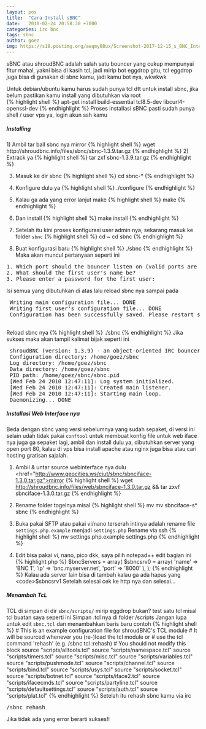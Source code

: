 ```yaml
---
layout: pos
title:  "Cara Install sBNC"
date:   2010-02-24 20:58:30 +7000
categories: irc bnc
tags: sbnc
author: goez
img: https://s18.postimg.org/aeqmy88ux/Screenshot-2017-12-15_s_BNC_Interface_v1_3.png
---
```

sBNC atau shroudBNC adalah salah satu bouncer yang cukup mempunyai fitur mahal, yakni bisa di kasih tcl,
jadi mirip bot eggdrop gitu, tcl eggdrop juga bisa di gunakan di sbnc kamu, jadi kamu bot nya, wkwkwk

Untuk debian/ubuntu kamu harus sudah punya tcl dtt untuk install sbnc, jika belum pastikan kamu install yang dibutuhkan via root\
{% highlight shell %}
 apt-get install build-essential tcl8.5-dev libcurl4-openssl-dev
{% endhighlight %}
Proses installasi sBNC pasti sudah punya shell / user vps ya, login akun ssh kamu
<h5>Installing</h5>
1) Ambil tar ball sbnc nya <href="http://www.geocities.ws/ciut/sbnc/sbnc-1.3.9.tar.gz">mirror</a>
{% highlight shell %}
 wget http://shroudbnc.info/files/sbnc/sbnc-1.3.9.tar.gz
{% endhighlight %}
2) Extrack ya
{% highlight shell %}
 tar zxf sbnc-1.3.9.tar.gz
{% endhighlight %}

3) Masuk ke dir sbnc
{% highlight shell %}
 cd sbnc-*
{% endhighlight %}

4) Konfigure dulu ya
{% highlight shell %}
 ./configure
{% endhighlight %}

5) Kalau ga ada yang error lanjut make
{% highlight shell %}
 make
{% endhighlight %}

6) Dan install
{% highlight shell %}
 make install
{% endhighlight %}

7) Setelah itu kini proses konfigurasi user admin nya, sekarang masuk ke folder <code>sbnc</code>
{% highlight shell %}
 cd ~
 cd sbnc
{% endhighlight %}

8) Buat konfigurasi baru
{% highlight shell %}
 ./sbnc
{% endhighlight %}
Maka akan muncul pertanyaan seperti ini
<pre>
1. Which port should the bouncer listen on (valid ports are in the range 1025 - 65535)
2. What should the first user's name be?
3. Please enter a password for the first user:
</pre>
Isi semua yang dibutuhkan di atas lalu reload sbnc nya sampai pada
<pre>
 Writing main configuration file... DONE
 Writing first user's configuration file... DONE
 Configuration has been successfully saved. Please restart shroudBNC now.
 </pre>
Reload sbnc nya
{% highlight shell %}
 ./sbnc
{% endhighlight %}
Jika sukses maka akan tampil kalimat bijak seperti ini
<pre>
 shroudBNC (version: 1.3.9) - an object-oriented IRC bouncer
 Configuration directory: /home/goez/sbnc
 Log directory: /home/goez/sbnc
 Data directory: /home/goez/sbnc
 PID path: /home/goez/sbnc/sbnc.pid
 [Wed Feb 24 2010 12:47:11]: Log system initialized.
 [Wed Feb 24 2010 12:47:11]: Created main listener.
 [Wed Feb 24 2010 12:47:11]: Starting main loop.
 Daemonizing... DONE
</pre>
<h5>Installasi Web Interface nya</h5>
Beda dengan sbnc yang versi sebelumnya yang sudah sepaket, di versi ini selain udah tidak pakai <code>conftool</code> untuk membuat konfig file untuk web iface nya juga ga sepaket lagi, ambil dan install dulu ya, dibutuhkan server yang open port 80, kalau di vps bisa install apache atau nginx juga bisa atau cari hosting gratisan sajalah.

1) Ambil & untar source webinterface nya dulu <href="http://www.geocities.ws/ciut/sbnc/sbnciface-1.3.0.tar.gz">mirror</a>
{% highlight shell %}
 wget http://shroudbnc.info/files/web/sbnciface-1.3.0.tar.gz && tar zxvf sbnciface-1.3.0.tar.gz
{% endhighlight %}

2) Rename folder togelnya misal
{% highlight shell %}
 mv mv sbnciface-s* sbnc
{% endhighlight %}

3) Buka pakai SFTP atau pakai vi/nano terserah intinya adalah rename file <code>settings.php.example</code> menjadi <code>settings.php</code>
Rename via ssh
{% highlight shell %}
 mv settings.php.example settings.php
{% endhighlight %}

4) Edit bisa pakai vi, nano, pico dkk, saya pilih notepad++ edit bagian ini
{% highlight php %}
 $bncServers = array(
   $sbncsrv0 = array(
       'name'  =>  'BNC 1',
       'ip'    =>  'bnc.myserver.net',
       'port'  =>  '8000'
   ),
 );
{% endhighlight %}
Kalau ada server lain bisa di tambah kalau ga ada hapus yang <code>$sbncsrv1</code>
Setelah selesai cek ke http nya dan selesai...


<h5>Menambah TcL</h5>
TCL di simpan di dir <code>sbnc/scripts/</code> mirip eggdrop bukan? test satu tcl misal tcl buatan saya seperti ini
<script src="https://gist.github.com/eggoez/9935ab57f149dfe264036426a5f9e3b8.js"></script>
Simpan .tcl nya di folder /scripts
Jangan lupa untuk edit <code>sbnc.tcl</code> dan menambahkan baris baru contoh
{% highlight shell %}
 # This is an example configuration file for shroudBNC's TCL module
 # It will be sourced whenever you (re-)load the tcl module or
 # use the tcl command 'rehash' (e.g. /sbnc tcl :rehash)
 # You should not modify this block
 source "scripts/alltools.tcl"
 source "scripts/namespace.tcl"
 source "scripts/timers.tcl"
 source "scripts/misc.tcl"
 source "scripts/variables.tcl"
 source "scripts/pushmode.tcl"
 source "scripts/channel.tcl"
 source "scripts/bind.tcl"
 source "scripts/usys.tcl"
 source "scripts/socket.tcl"
 source "scripts/botnet.tcl"
 source "scripts/iface2.tcl"
 source "scripts/ifacecmds.tcl"
 source "scripts/partyline.tcl"
 source "scripts/defaultsettings.tcl"
 source "scripts/auth.tcl"
 source "scripts/plat.tcl"
{% endhighlight %}
Setelah itu rehash sbnc kamu via irc
<pre>/sbnc rehash</pre>
Jika tidak ada yang error berarti sukses!!



